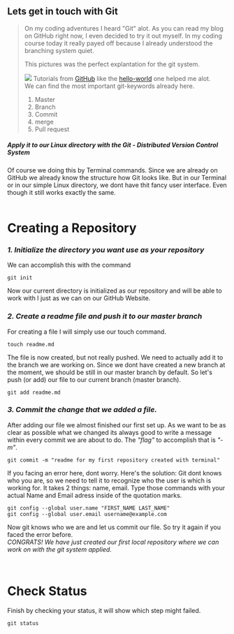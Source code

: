 
## Lets get in touch with Git
>
>On my coding adventures I heard "Git" alot. As you can read my blog on GitHub right now, I even
>decided to try it out myself. In my coding course today it really payed off because I already 
>understood the branching system quiet.
>
>This pictures was the perfect explantation for the git system. 
>
> ![](https://guides.github.com/activities/hello-world/branching.png)
>Tutorials from [GitHub](GitHub.com) like the [hello-world](https://guides.github.com/activities/hello-world/)  one helped me alot. <br>
>We can find the most important git-keywords already here.
>1. Master
>2. Branch
>3. Commit 
>4. merge
>5. Pull request
>
##### Apply it to our Linux directory with the *_Git - Distributed Version Control System_*
Of course we doing this by Terminal commands. Since we are already on GitHub we already know the structure how Git looks like. But in our Terminal or in our simple Linux directory, we dont have thit fancy user interface. Even though it still works exactly the same.
<br>
<br>

# Creating a Repository
### *1. Initialize the directory you want use as your _repository_*
We can accomplish this with the command 
       
    git init

Now our current directory is initialized as our repository and will be able to work with I just as we can on our GitHub Website. 
### *2. Create a readme file and push it to our _master branch_* 
For creating a file I will simply use our touch command.

    touch readme.md

The file is now created, but not really pushed. We need to actually add it to the branch we are working on. Since we dont have created a new branch at the moment, we should be still in our master branch by default. So let's push (or add) our file to our current branch (master branch).

    git add readme.md

### *3. _Commit_ the change that we added a file.*


After adding our file we almost finished our first set up.
As we want to be as clear as possible what we changed its always good to write a message 
within every commit we are about to do. The _"flag"_ to accomplish that is _"-m"_.

    git commit -m "readme for my first repository created with terminal"

If you facing an error here, dont worry. Here's the solution:
Git dont knows who you are, so we need to tell it to recognize who the user is which is working 
for. It takes 2 things: name, email. Type those commands with your actual Name and Email adress inside of the quotation marks.

    git config --global user.name "FIRST_NAME LAST_NAME"
    git config --global user.email username@example.com

Now git knows who we are and let us commit our file. So try it again if you faced the error before.  
*_CONGRATS!_ We have just created our first local repository where we can work on with the git system applied.*

<br>
 
# Check Status

Finish by checking your status, it will show which step might failed.

    git status

